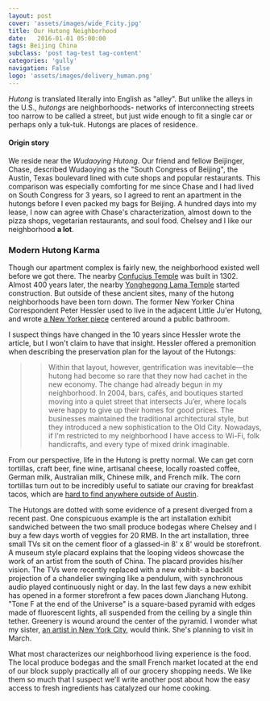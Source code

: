 ```yaml
---
layout: post
cover: 'assets/images/wide_Fcity.jpg'
title: Our Hutong Neighborhood
date:   2016-01-01 05:00:00
tags: Beijing China
subclass: 'post tag-test tag-content'
categories: 'gully'
navigation: False
logo: 'assets/images/delivery_human.png'
---
```


*Hutong* is translated literally into English as "alley".  But unlike the alleys in the U.S., *hutongs* are neighborhoods- networks of interconnecting streets too narrow to be called a street, but just wide enough to fit a single car or perhaps only a tuk-tuk.  Hutongs are places of residence.


#### Origin story

We reside near the *Wudaoying Hutong*. Our friend and fellow Beijinger, Chase, described Wudaoying as the "South Congress of Beijing", the Austin, Texas boulevard lined with cute shops and popular restaurants.  This comparison was especially comforting for me since Chase and I had lived on South Congress for 3 years, so I agreed to rent an apartment in the hutongs before I even packed my bags for Beijing.  A hundred days into my lease, I now can agree with Chase's characterization, almost down to the pizza shops, vegetarian restaurants, and soul food.  Chelsey and I like our neighborhood **a lot**.

### Modern Hutong Karma

Though our apartment complex is fairly new, the neighborhood existed well before we got there.  The nearby [Confucius Temple](https://en.wikipedia.org/wiki/Beijing_Temple_of_Confucius) was built in 1302.  Almost 400 years later, the nearby [Yonghegong Lama Temple](https://en.wikipedia.org/wiki/Yonghe_Temple) started construction.  But outside of these ancient sites, many of the hutong neighborhoods have been torn down.  The former New Yorker China Correspondent Peter Hessler used to live in the adjacent Little Ju'er Hutong, and wrote [a New Yorker piece](http://www.newyorker.com/magazine/2006/02/13/hutong-karma) centered around a public bathroom.  

I suspect things have changed in the 10 years since Hessler wrote the article, but I won't claim to have that insight.  Hessler offered a premonition when describing the preservation plan for the layout of the Hutongs:

>>Within that layout, however, gentrification was inevitable—the hutong had become so rare that they now had cachet in the new economy. 
>>The change had already begun in my neighborhood. In 2004, bars, cafés, and boutiques started moving into a quiet street that intersects Ju’er, where locals were happy to give up their homes for good prices. The businesses maintained the traditional architectural style, but they introduced a new sophistication to the Old City. Nowadays, if I’m restricted to my neighborhood I have access to Wi-Fi, folk handicrafts, and every type of mixed drink imaginable.

From our perspective, life in the Hutong is pretty normal.  We can get corn tortillas, craft beer, fine wine, artisanal cheese, locally roasted coffee, German milk, Australian milk, Chinese milk, and French milk.  The corn tortillas turn out to be incredibly useful to satiate our craving for breakfast tacos, which are [hard to find anywhere outside of Austin](http://www.nytimes.com/2010/03/10/dining/10united.html).  

The Hutongs are dotted with some evidence of a present diverged from a recent past.  One conspicuous example is the art installation exhibit sandwiched between the two small produce bodegas where Chelsey and I buy a few days worth of veggies for 20 RMB.  In the art installation, three small TVs sit on the cement floor of a glassed-in 8' x 8' would be storefront.  A museum style placard explains that the looping videos showcase the work of an artist from the south of China.  The placard provides his/her vision.  The TVs were recently replaced with a new exhibit- a backlit projection of a chandelier swinging like a pendulum, with synchronous audio played continuously night or day.  In the last few days a new exhibit has opened in a former storefront a few paces down Jianchang Hutong.  "Tone F at the end of the Universe" is a square-based pyramid with edges made of fluorescent lights, all suspended from the ceiling by a single thin tether.  Greenery is wound around the center of the pyramid.  I wonder what my sister, [an artist in New York City](http://vanessagullysantiago.com/), would think.  She's planning to visit in March.    

What most characterizes our neighborhood living experience is the food. The local produce bodegas and the small French market located at the end of our block supply practically all of our grocery shopping needs.  We like them so much that I suspect we'll write another post about how the easy access to fresh ingredients has catalyzed our home cooking.  

